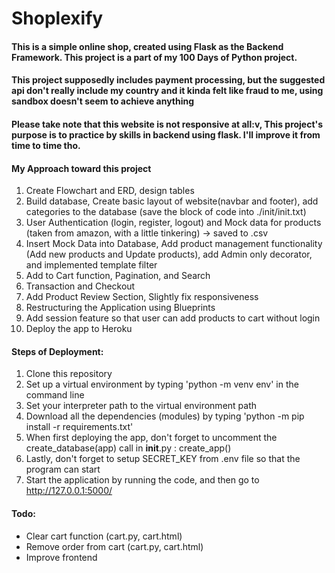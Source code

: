 # Shoplexify

#### This is a simple online shop, created using Flask as the Backend Framework. This project is a part of my 100 Days of Python project.

#### This project supposedly includes payment processing, but the suggested api don't really include my country and it kinda felt like fraud to me, using sandbox doesn't seem to achieve anything
#### Please take note that this website is not responsive at all:v, This project's purpose is to practice by skills in backend using flask. I'll improve it from time to time tho.

#### My Approach toward this project
1. Create Flowchart and ERD, design tables
2. Build database, Create basic layout of website(navbar and footer), add categories to the database (save the block of code into ./init/init.txt)
3. User Authentication (login, register, logout) and Mock data for products (taken from amazon, with a little tinkering) -> saved to .csv
4. Insert Mock Data into Database, Add product management functionality (Add new products and Update products), add Admin only decorator, and implemented template filter 
5. Add to Cart function, Pagination, and Search
6. Transaction and Checkout
7. Add Product Review Section, Slightly fix responsiveness
8. Restructuring the Application using Blueprints
9. Add session feature so that user can add products to cart without login
10. Deploy the app to Heroku

#### Steps of Deployment:
1. Clone this repository
2. Set up a virtual environment by typing 'python -m venv env' in the command line
3. Set your interpreter path to the virtual environment path
4. Download all the dependencies (modules) by typing 'python -m pip install -r requirements.txt'
5. When first deploying the app, don't forget to uncomment the create_database(app) call in __init__.py : create_app()
6. Lastly, don't forget to setup SECRET_KEY from .env file so that the program can start
7. Start the application by running the code, and then go to http://127.0.0.1:5000/

#### Todo:
- Clear cart function (cart.py, cart.html)
- Remove order from cart (cart.py, cart.html)
- Improve frontend
